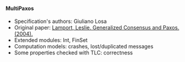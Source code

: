 #### MultiPaxos
- Specification's authors: Giuliano Losa
- Original paper: <a href=https://www.microsoft.com/en-us/research/wp-content/uploads/2016/02/tr-2005-33.pdf>Lamport, Leslie. Generalized Consensus and Paxos. (2004).</a>
- Extended modules: Int, FinSet
- Computation models: crashes, lost/duplicated messages
- Some properties checked with TLC: correctness


